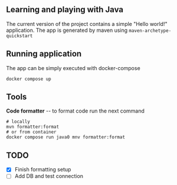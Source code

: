 ## Learning and playing with Java

The current version of the project contains a simple "Hello world!" application. The app is generated by maven using `maven-archetype-quickstart`

## Running application

The app can be simply executed with docker-compose

```shell
docker compose up
```

## Tools

**Code formatter** -- to format code run the next command 

```shell
# locally
mvn formatter:format
# or from container
docker compose run java0 mnv formatter:format
```

## TODO

- [x] Finish formatting setup
- [ ] Add DB and test connection
